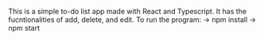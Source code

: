 This is a simple to-do list app made with React and Typescript. It has the fucntionalities of add, delete, and edit.
To run the program:
	-> npm install
	-> npm start
